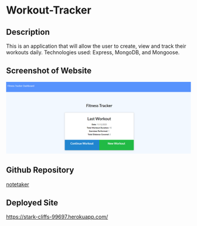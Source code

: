 # Workout-Tracker

##  Description
This is an application that will allow the user to create, view and track their workouts daily.  Technologies used: Express, MongoDB, and Mongoose.

## Screenshot of Website  
![Screenshot of deployed site](screenshot.png)

## Github Repository
[notetaker](https://github.com/sford4186/Workout-Tracker)

## Deployed Site
https://stark-cliffs-99697.herokuapp.com/